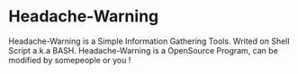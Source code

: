 # Headache-Warning
Headache-Warning is a Simple Information Gathering Tools. Writed on Shell Script a.k.a BASH. Headache-Warning is a OpenSource Program, can be modified by somepeople or you !
